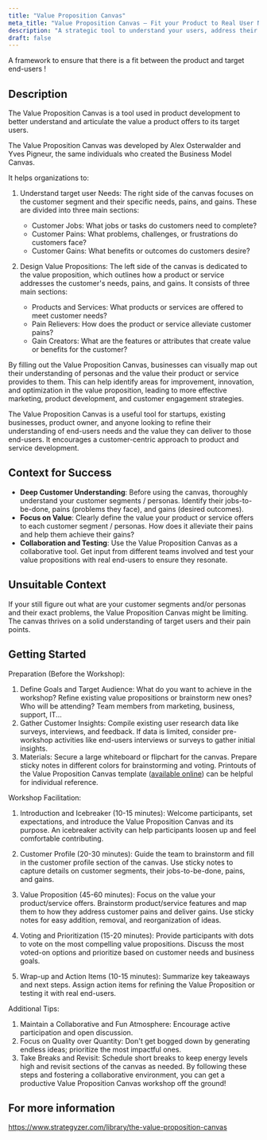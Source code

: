 ```yaml
---
title: "Value Proposition Canvas"
meta_title: "Value Proposition Canvas – Fit your Product to Real User Needs"
description: "A strategic tool to understand your users, address their pains, and deliver clear value through your product or service."
draft: false
---
```


A framework to ensure that there is a fit between the product and target end-users !

## Description

The Value Proposition Canvas is a tool used in product development to better understand and articulate the value a product offers to its target users.

The Value Proposition Canvas was developed by Alex Osterwalder and Yves Pigneur, the same individuals who created the Business Model Canvas.

It helps organizations to:

1. Understand target user Needs: The right side of the canvas focuses on the customer segment and their specific needs, pains, and gains. These are divided into three main sections:
   * Customer Jobs: What jobs or tasks do customers need to complete?
   * Customer Pains: What problems, challenges, or frustrations do customers face?
   * Customer Gains: What benefits or outcomes do customers desire?

2. Design Value Propositions: The left side of the canvas is dedicated to the value proposition, which outlines how a product or service addresses the customer's needs, pains, and gains. It consists of three main sections:
   * Products and Services: What products or services are offered to meet customer needs?
   * Pain Relievers: How does the product or service alleviate customer pains?
   * Gain Creators: What are the features or attributes that create value or benefits for the customer?

By filling out the Value Proposition Canvas, businesses can visually map out their understanding of personas and the value their product or service provides to them. This can help identify areas for improvement, innovation, and optimization in the value proposition, leading to more effective marketing, product development, and customer engagement strategies.

The Value Proposition Canvas is a useful tool for startups, existing businesses, product owner, and anyone looking to refine their understanding of end-users needs and the value they can deliver to those end-users. It encourages a customer-centric approach to product and service development.

## Context for Success

* **Deep Customer Understanding**: Before using the canvas, thoroughly understand your customer segments / personas. Identify their jobs-to-be-done, pains (problems they face), and gains (desired outcomes).
* **Focus on Value**:  Clearly define the value your product or service offers to each customer segment / personas. How does it alleviate their pains and help them achieve their gains?
* **Collaboration and Testing**:  Use the Value Proposition Canvas as a collaborative tool.  Get input from different teams involved and test your value propositions with real end-users to ensure they resonate.

## Unsuitable Context

If your still figure out what are your customer segments and/or personas and their exact problems, the Value Proposition Canvas might be limiting. The canvas thrives on a solid understanding of target users and their pain points.

## Getting Started

Preparation (Before the Workshop):

1. Define Goals and Target Audience:
What do you want to achieve in the workshop? Refine existing value propositions or brainstorm new ones?
Who will be attending? Team members from marketing, business, support, IT...
2. Gather Customer Insights:
Compile existing user research data like surveys, interviews, and feedback.
If data is limited, consider pre-workshop activities like end-users interviews or surveys to gather initial insights.
3. Materials:
Secure a large whiteboard or flipchart for the canvas.
Prepare sticky notes in different colors for brainstorming and voting.
Printouts of the Value Proposition Canvas template ([available online](https://www.strategyzer.com/library/the-value-proposition-canvas)) can be helpful for individual reference.

Workshop Facilitation:

1. Introduction and Icebreaker (10-15 minutes):
Welcome participants, set expectations, and introduce the Value Proposition Canvas and its purpose.
An icebreaker activity can help participants loosen up and feel comfortable contributing.

2. Customer Profile (20-30 minutes):
Guide the team to brainstorm and fill in the customer profile section of the canvas.
Use sticky notes to capture details on customer segments, their jobs-to-be-done, pains, and gains.

3. Value Proposition (45-60 minutes):
Focus on the value your product/service offers.
Brainstorm product/service features and map them to how they address customer pains and deliver gains.
Use sticky notes for easy addition, removal, and reorganization of ideas.

4. Voting and Prioritization (15-20 minutes):
Provide participants with dots to vote on the most compelling value propositions.
Discuss the most voted-on options and prioritize based on customer needs and business goals.

5. Wrap-up and Action Items (10-15 minutes):
Summarize key takeaways and next steps.
Assign action items for refining the Value Proposition or testing it with real end-users.

Additional Tips:

1. Maintain a Collaborative and Fun Atmosphere: Encourage active participation and open discussion.
2. Focus on Quality over Quantity: Don't get bogged down by generating endless ideas; prioritize the most impactful ones.
3. Take Breaks and Revisit: Schedule short breaks to keep energy levels high and revisit sections of the canvas as needed.
By following these steps and fostering a collaborative environment, you can get a productive Value Proposition Canvas workshop off the ground!

## For more information

https://www.strategyzer.com/library/the-value-proposition-canvas